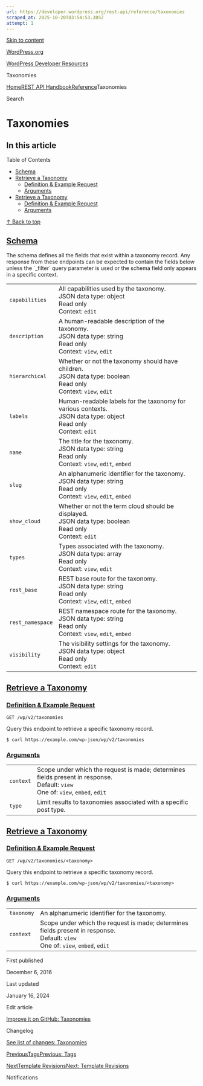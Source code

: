 ```yaml
---
url: https://developer.wordpress.org/rest-api/reference/taxonomies
scraped_at: 2025-10-20T03:54:53.305Z
attempt: 1
---
```


[Skip to content](https://developer.wordpress.org/rest-api/reference/taxonomies/#wp--skip-link--target)

[WordPress.org](https://wordpress.org/)

[WordPress Developer Resources](https://developer.wordpress.org/)

Taxonomies


[Home](https://developer.wordpress.org/)[REST API Handbook](https://developer.wordpress.org/rest-api/)[Reference](https://developer.wordpress.org/rest-api/reference/)Taxonomies

Search

# Taxonomies

## In this article

Table of Contents

- [Schema](https://developer.wordpress.org/rest-api/reference/taxonomies/#schema)
- [Retrieve a Taxonomy](https://developer.wordpress.org/rest-api/reference/taxonomies/#retrieve-a-taxonomy)
  - [Definition & Example Request](https://developer.wordpress.org/rest-api/reference/taxonomies/#definition-example-request)
  - [Arguments](https://developer.wordpress.org/rest-api/reference/taxonomies/#arguments)
- [Retrieve a Taxonomy](https://developer.wordpress.org/rest-api/reference/taxonomies/#retrieve-a-taxonomy-2)
  - [Definition & Example Request](https://developer.wordpress.org/rest-api/reference/taxonomies/#definition-example-request-2)
  - [Arguments](https://developer.wordpress.org/rest-api/reference/taxonomies/#arguments-2)

[↑ Back to top](https://developer.wordpress.org/rest-api/reference/taxonomies/#wp--skip-link--target)

## [Schema](https://developer.wordpress.org/rest-api/reference/taxonomies/\#schema)

The schema defines all the fields that exist within a taxonomy record. Any response from these endpoints can be expected to contain the fields below unless the \`\_filter\` query parameter is used or the schema field only appears in a specific context.

|     |     |
| --- | --- |
| `capabilities` | All capabilities used by the taxonomy.<br>JSON data type: object <br>Read only<br>Context: `edit` |
| `description` | A human-readable description of the taxonomy.<br>JSON data type: string <br>Read only<br>Context: `view`, `edit` |
| `hierarchical` | Whether or not the taxonomy should have children.<br>JSON data type: boolean <br>Read only<br>Context: `view`, `edit` |
| `labels` | Human-readable labels for the taxonomy for various contexts.<br>JSON data type: object <br>Read only<br>Context: `edit` |
| `name` | The title for the taxonomy.<br>JSON data type: string <br>Read only<br>Context: `view`, `edit`, `embed` |
| `slug` | An alphanumeric identifier for the taxonomy.<br>JSON data type: string <br>Read only<br>Context: `view`, `edit`, `embed` |
| `show_cloud` | Whether or not the term cloud should be displayed.<br>JSON data type: boolean <br>Read only<br>Context: `edit` |
| `types` | Types associated with the taxonomy.<br>JSON data type: array <br>Read only<br>Context: `view`, `edit` |
| `rest_base` | REST base route for the taxonomy.<br>JSON data type: string <br>Read only<br>Context: `view`, `edit`, `embed` |
| `rest_namespace` | REST namespace route for the taxonomy.<br>JSON data type: string <br>Read only<br>Context: `view`, `edit`, `embed` |
| `visibility` | The visibility settings for the taxonomy.<br>JSON data type: object <br>Read only<br>Context: `edit` |

## [Retrieve a Taxonomy](https://developer.wordpress.org/rest-api/reference/taxonomies/\#retrieve-a-taxonomy)

### [Definition & Example Request](https://developer.wordpress.org/rest-api/reference/taxonomies/\#definition-example-request)

`GET /wp/v2/taxonomies`

Query this endpoint to retrieve a specific taxonomy record.

`$ curl https://example.com/wp-json/wp/v2/taxonomies`

### [Arguments](https://developer.wordpress.org/rest-api/reference/taxonomies/\#arguments)

|     |     |
| --- | --- |
| `context` | Scope under which the request is made; determines fields present in response.<br>Default: `view`<br>One of: `view`, `embed`, `edit` |
| `type` | Limit results to taxonomies associated with a specific post type. |

## [Retrieve a Taxonomy](https://developer.wordpress.org/rest-api/reference/taxonomies/\#retrieve-a-taxonomy-2)

### [Definition & Example Request](https://developer.wordpress.org/rest-api/reference/taxonomies/\#definition-example-request-2)

`GET /wp/v2/taxonomies/<taxonomy>`

Query this endpoint to retrieve a specific taxonomy record.

`$ curl https://example.com/wp-json/wp/v2/taxonomies/<taxonomy>`

### [Arguments](https://developer.wordpress.org/rest-api/reference/taxonomies/\#arguments-2)

|     |     |
| --- | --- |
| `taxonomy` | An alphanumeric identifier for the taxonomy. |
| `context` | Scope under which the request is made; determines fields present in response.<br>Default: `view`<br>One of: `view`, `embed`, `edit` |

First published

December 6, 2016

Last updated

January 16, 2024

Edit article

[Improve it on GitHub: Taxonomies](https://github.com/WP-API/docs/edit/master/reference/taxonomies.md)

Changelog

[See list of changes: Taxonomies](https://github.com/WP-API/docs/commits/master/reference/taxonomies.md)

[PreviousTagsPrevious: Tags](https://developer.wordpress.org/rest-api/reference/tags/)

[NextTemplate RevisionsNext: Template Revisions](https://developer.wordpress.org/rest-api/reference/wp_template-revisions/)

Notifications